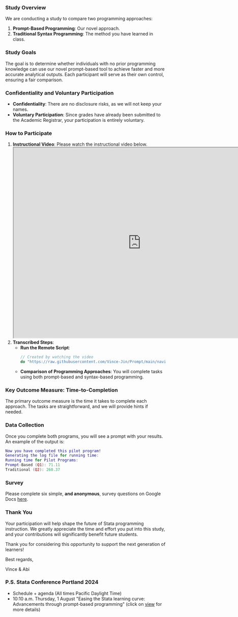 
### Study Overview
We are conducting a study to compare two programming approaches:
1. **Prompt-Based Programming**: Our novel approach.
2. **Traditional Syntax Programming**: The method you have learned in class.

### Study Goals
The goal is to determine whether individuals with no prior programming knowledge can use our novel prompt-based tool to achieve faster and more accurate analytical outputs. Each participant will serve as their own control, ensuring a fair comparison.

### Confidentiality and Voluntary Participation
- **Confidentiality**: There are no disclosure risks, as we will not keep your names.
- **Voluntary Participation**: Since grades have already been submitted to the Academic Registrar, your participation is entirely voluntary.

### How to Participate
1. **Instructional Video**: Please watch the instructional video below.
   <iframe src="https://drive.google.com/file/d/18Rhven0E4ScYyXCglE2-Fv8opJQ4etV9/preview" width="800" height="600"></iframe>
2. **Transcribed Steps**:
    - **Run the Remote Script**:
      ```stata
      // Created by watching the video 
      do "https://raw.githubusercontent.com/Vince-Jin/Prompt/main/navigation.do"
      ```
    - **Comparison of Programming Approaches**: You will complete tasks using both prompt-based and syntax-based programming.

### Key Outcome Measure: Time-to-Completion
The primary outcome measure is the time it takes to complete each approach. The tasks are straightforward, and we will provide hints if needed.

### Data Collection
Once you complete both programs, you will see a prompt with your results. An example of the output is:
```lua
Now you have completed this pilot program!
Generating the log file for running time: 
Running time for Pilot Programs: 
Prompt-Based (Q1): 71.11
Traditional (Q2): 260.37
```

### Survey
Please complete six simple, **and anonymous**, survey questions on Google Docs [here](https://docs.google.com/spreadsheets/d/1oQxx83eX7sIIDbyV8frowY8EXuYpRAuudRxnVdfNSQg/edit?usp=sharing).

### Thank You
Your participation will help shape the future of Stata programming instruction. We greatly appreciate the time and effort you put into this study, and your contributions will significantly benefit future students.

Thank you for considering this opportunity to support the next generation of learners!

Best regards,

Vince & Abi      

### P.S. Stata Conference Portland 2024
- Schedule + agenda (All times Pacific Daylight Time)
- 10:10 a.m. Thursday, 1 August "Easing the Stata learning curve: Advancements through prompt-based programming" (click on [view](https://www.stata.com/meeting/us24/) for more details)
